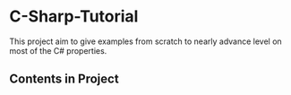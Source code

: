 # C-Sharp-Tutorial
This project aim to give examples from scratch to nearly advance level on most of the C# properties.
## Contents in Project 
